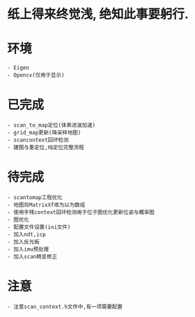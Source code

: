 # 纸上得来终觉浅, 绝知此事要躬行.

# 环境
    - Eigen
    - Opencv(仅用于显示)

# 已完成
```
- scan_to_map定位(体素滤波加速)
- grid_map更新(降采样地图)
- scancontext回环检测
- 建图与重定位,纯定位完整流程
```

# 待完成
```
- scantomap工程优化
- 地图将MatrixXf改为以为数组
- 使用手残context回环检测用于位子图优化更新位姿与概率图
- 图优化
- 配置文件设置(ini文件)
- 加入ndt,icp
- 加入反光板
- 加入imu预处理
- 加入scan畸变修正
```


# 注意
```
- 注意scan_context.h文件中,有一项需要配置
```

